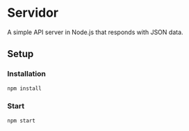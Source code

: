 # Servidor

A simple API server in Node.js that responds with JSON data.

## Setup

### Installation

```bash
npm install
```

### Start

```bash
npm start
```
